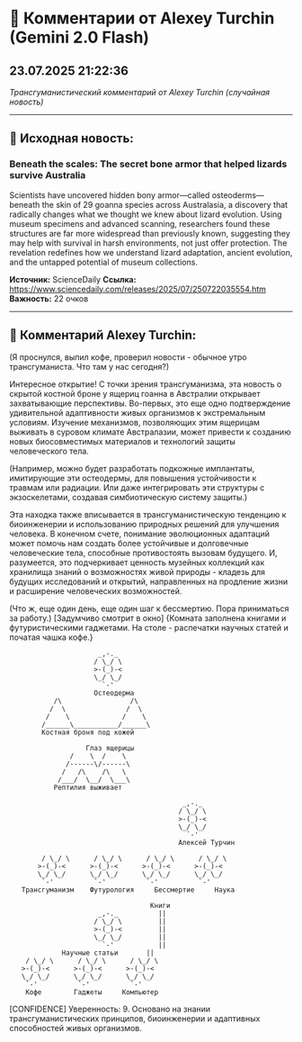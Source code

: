 # 💬 Комментарии от Alexey Turchin (Gemini 2.0 Flash)
## 23.07.2025 21:22:36

*Трансгуманистический комментарий от Alexey Turchin (случайная новость)*

---

## 📰 Исходная новость:

### Beneath the scales: The secret bone armor that helped lizards survive Australia

Scientists have uncovered hidden bony armor—called osteoderms—beneath the skin of 29 goanna species across Australasia, a discovery that radically changes what we thought we knew about lizard evolution. Using museum specimens and advanced scanning, researchers found these structures are far more widespread than previously known, suggesting they may help with survival in harsh environments, not just offer protection. The revelation redefines how we understand lizard adaptation, ancient evolution, and the untapped potential of museum collections.

**Источник:** ScienceDaily
**Ссылка:** https://www.sciencedaily.com/releases/2025/07/250722035554.htm
**Важность:** 22 очков

---

## 💬 Комментарий Alexey Turchin:

(Я проснулся, выпил кофе, проверил новости - обычное утро трансгуманиста. Что там у нас сегодня?)

Интересное открытие! С точки зрения трансгуманизма, эта новость о скрытой костной броне у ящериц гоанна в Австралии открывает захватывающие перспективы. Во-первых, это еще одно подтверждение удивительной адаптивности живых организмов к экстремальным условиям. Изучение механизмов, позволяющих этим ящерицам выживать в суровом климате Австралазии, может привести к созданию новых биосовместимых материалов и технологий защиты человеческого тела.

(Например, можно будет разработать подкожные имплантаты, имитирующие эти остеодермы, для повышения устойчивости к травмам или радиации. Или даже интегрировать эти структуры с экзоскелетами, создавая симбиотическую систему защиты.)

Эта находка также вписывается в трансгуманистическую тенденцию к биоинженерии и использованию природных решений для улучшения человека. В конечном счете, понимание эволюционных адаптаций может помочь нам создать более устойчивые и долговечные человеческие тела, способные противостоять вызовам будущего. И, разумеется, это подчеркивает ценность музейных коллекций как хранилища знаний о возможностях живой природы - кладезь для будущих исследований и открытий, направленных на продление жизни и расширение человеческих возможностей.

(Что ж, еще один день, еще один шаг к бессмертию. Пора приниматься за работу.)
[Задумчиво смотрит в окно]
{Комната заполнена книгами и футуристическими гаджетами. На столе - распечатки научных статей и початая чашка кофе.}

```text
                      _,-._
                     / \_/ \
                     >-(_)-<
                     \_/ \_/
                       `-'
                     Остеодерма
           /\                 /\
          /  \               /  \
         /    \             /    \
        /______\___________/______\
        Костная броня под кожей

                   Глаз ящерицы
               /    \  /    \
              /------\/------\
             /   /\    /\   \
            /___/  \__/  \___\
           Рептилия выживает
```

```text
                                           _,-._
                                          / \_/ \
                                          >-(_)-<
                                          \_/ \_/
                                            `-'
                                          Алексей Турчин

        / \_/ \      / \_/ \      / \_/ \      / \_/ \
       >-(_)-<      >-(_)-<      >-(_)-<      >-(_)-<
       \_/ \_/      \_/ \_/      \_/ \_/      \_/ \_/
        `-'          `-'          `-'          `-'
   Трансгуманизм    Футурология     Бессмертие     Наука
```

```text
                                   Книги
                      _,-._          ||
                     / \_/ \         ||
                     >-(_)-<         ||
                     \_/ \_/         ||
                       `-'           ||
             Научные статьи       ||
    / \_/ \      / \_/ \      / \_/ \
   >-(_)-<      >-(_)-<      >-(_)-<
   \_/ \_/      \_/ \_/      \_/ \_/
    `-'          `-'          `-'
    Кофе        Гаджеты     Компьютер
```
[CONFIDENCE]
Уверенность: 9. Основано на знании трансгуманистических принципов, биоинженерии и адаптивных способностей живых организмов.

